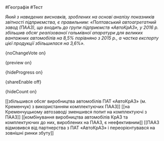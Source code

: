 #Географія #Тест

*Який з наведених висновків, зроблених на основі аналізу показників звітності підприємства, є правильним: «Полтавський автоагрегатний завод (ПААЗ), що входить до групи підприємств «АвтоКрАЗ», у 2016 р. збільшив обсяг реалізованої гальмівної апаратури для великих вантажних автомобілів на 8,5% порівняно з 2015 р., а частка експорту цієї продукції збільшилася на 3,6%».*

{noChangeVote on}

{preview on}

{hideProgress on}

{shareEnable off}

{hideCount on}

[[збільшився обсяг виробництва автомобілів ПАТ «АвтоКрАЗ» (м. Кременчук) з використанням комплектуючих ПААЗ]]
[[на Кременчуцькому автозаводі зменшився попит на комплектуючі з ПААЗ]]
[[комбінування виробництва автомобілів КрАЗ та комплектуючих до них, вироблених на ПААЗ, є неефективним]]
[[ПААЗ відмовився від партнерства з ПАТ «АвтоКрАЗ» і переорієнтувався на зовнішні ринки збуту]]
